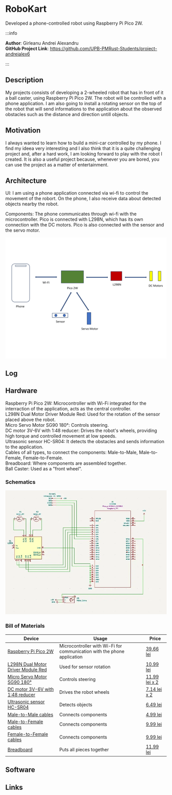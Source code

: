 # RoboKart

Developed a phone-controlled robot using Raspberry Pi Pico 2W.

:::info

**Author**: Girleanu Andrei Alexandru \
**GitHub Project Link**: https://github.com/UPB-PMRust-Students/proiect-andreialex6

:::

## Description

My projects consists of developing a 2-wheeled robot that has in front of it a ball caster,
using Raspberry Pi Pico 2W. The robot will be controlled with a phone application.
I am also going to install a rotating sensor on the top of the robot that will send informations
to the application about the observed obstacles such as the distance and direction untill objects.

## Motivation

I always wanted to learn how to build a mini-car controlled by my phone. I find my ideea very interesting and I also think that it is a quite challenging project and, after a hard work, I am looking forward to play with the robot I created. It is also a useful project because, whenever you are bored, you can use the project as a matter of entertainment.

## Architecture

UI:
I am using a phone application connected via wi-fi to control the movement of the robort.
On the phone, I also receive data about detected objects nearby the robot.

Components: The phone communicates through wi-fi with the microcontroller. Pico is connected with L298N, which has its own connection with the DC motors. Pico is also connected with the sensor and the servo motor.

![Architecture diagram](architecture.webp)

## Log

## Hardware

Raspberry Pi Pico 2W: Microcontroller with Wi-Fi integrated for the interraction of the application,
acts as the central controller.\
L298N Dual Motor Driver Module Red: Used for the rotation of the sensor placed above the robot.\
Micro Servo Motor SG90 180°: Controls steering.\
DC motor 3V-6V with 1:48 reducer: Drives the robot's wheels, providing high torque and controlled movement at low speeds.\
Ultrasonic sensor HC-SR04: It detects the obstacles and sends information to the application.\
Cables of all types, to connect the components: Male-to-Male, Male-to-Female, Female-to-Female.\
Breadboard: Where components are assembled together.\
Ball Caster: Used as a "front wheel".

### Schematics

![Schematic diagram](schematics.webp)

### Bill of Materials

| Device | Usage | Price |
|--------|--------|--------|
| [Raspberry Pi Pico 2W](https://www.optimusdigital.ro/ro/placi-raspberry-pi/13327-raspberry-pi-pico-2-w.html?search_query=pico+2w&results=33) | Microcontroller with Wi-Fi for communication with the phone application | [39.66 lei](https://www.optimusdigital.ro/ro/placi-raspberry-pi/13327-raspberry-pi-pico-2-w.html?search_query=pico+2w&results=33) |
| [L298N Dual Motor Driver Module Red](https://www.optimusdigital.ro/ro/drivere-de-motoare-cu-perii/145-driver-de-motoare-dual-l298n.html?search_query=driver+motor&results=119) | Used for sensor rotation | [10.99 lei](https://www.optimusdigital.ro/ro/drivere-de-motoare-cu-perii/145-driver-de-motoare-dual-l298n.html?search_query=driver+motor&results=119) |
| [Micro Servo Motor SG90 180°](https://www.optimusdigital.ro/ro/motoare-servomotoare/2261-micro-servo-motor-sg90-180.html?search_query=sg90+180&results=3) | Controls steering | [11.99 lei x 2](https://www.optimusdigital.ro/ro/motoare-servomotoare/2261-micro-servo-motor-sg90-180.html?search_query=sg90+180&results=3) |
| [DC motor 3V-6V with 1:48 reducer](https://ardushop.ro/ro/electronica/752-motor-dc-3v-6v-cu-reductor-1-48-6427854009609.html?gad_source=1&gclid=Cj0KCQjwqv2_BhC0ARIsAFb5Ac-8VGoL9aczoUDEjPVoVkbA7AgP9sp1qTW2A3ZMXhVTh6p6pa4lTaUaAi8OEALw_wcB) | Drives the robot wheels | [7.14 lei x 2](https://ardushop.ro/ro/electronica/752-motor-dc-3v-6v-cu-reductor-1-48-6427854009609.html?gad_source=1&gclid=Cj0KCQjwqv2_BhC0ARIsAFb5Ac-8VGoL9aczoUDEjPVoVkbA7AgP9sp1qTW2A3ZMXhVTh6p6pa4lTaUaAi8OEALw_wcB) |
| [Ultrasonic sensor HC-SR04](https://www.optimusdigital.ro/ro/senzori-senzori-ultrasonici/9-senzor-ultrasonic-hc-sr04-.html?search_query=ultrasonic&results=47) | Detects objects | [6.49 lei](https://www.optimusdigital.ro/ro/senzori-senzori-ultrasonici/9-senzor-ultrasonic-hc-sr04-.html?search_query=ultrasonic&results=47) |
| [Male-to-Male cables](https://www.optimusdigital.ro/ro/fire-fire-mufate/884-set-fire-tata-tata-40p-10-cm.html?search_query=fire&results=430) | Connects components | [4.99 lei](https://www.optimusdigital.ro/ro/fire-fire-mufate/884-set-fire-tata-tata-40p-10-cm.html?search_query=fire&results=430) |
| [Male-to-Female cables](https://www.optimusdigital.ro/ro/fire-fire-mufate/878-set-fire-mama-tata-40p-30-cm.html?search_query=fire&results=430) | Connects components | [9.99 lei](https://www.optimusdigital.ro/ro/fire-fire-mufate/878-set-fire-mama-tata-40p-30-cm.html?search_query=fire&results=430) |
| [Female-to-Female cables](https://www.optimusdigital.ro/ro/fire-fire-mufate/882-set-fire-mama-mama-40p-30-cm.html?search_query=fire&results=430) | Connects components | [9.99 lei](https://www.optimusdigital.ro/ro/fire-fire-mufate/882-set-fire-mama-mama-40p-30-cm.html?search_query=fire&results=430) |
| [Breadboard](https://www.optimusdigital.ro/ro/prototipare-breadboard-uri/13244-breadboard-175-x-67-x-9-mm.html?search_query=breadboard&results=128) | Puts all pieces together | [11.99 lei](https://www.optimusdigital.ro/ro/prototipare-breadboard-uri/13244-breadboard-175-x-67-x-9-mm.html?search_query=breadboard&results=128) |

## Software

## Links
